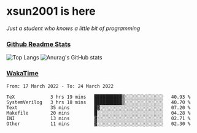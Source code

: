 # xsun2001 is here

*Just a student who knows a little bit of programming*

### [Github Readme Stats](https://github.com/anuraghazra/github-readme-stats)

![Top Langs](https://github-readme-stats.vercel.app/api/top-langs/?username=xsun2001&layout=compact&theme=radical) ![Anurag's GitHub stats](https://github-readme-stats.vercel.app/api?username=xsun2001&show_icons=true&theme=radical)

### [WakaTime](https://wakatime.com)

<!--START_SECTION:waka-->

```text
From: 17 March 2022 - To: 24 March 2022

TeX             3 hrs 19 mins   ██████████▒░░░░░░░░░░░░░░   40.93 %
SystemVerilog   3 hrs 18 mins   ██████████▒░░░░░░░░░░░░░░   40.70 %
Text            35 mins         █▓░░░░░░░░░░░░░░░░░░░░░░░   07.20 %
Makefile        20 mins         █░░░░░░░░░░░░░░░░░░░░░░░░   04.28 %
INI             13 mins         ▓░░░░░░░░░░░░░░░░░░░░░░░░   02.71 %
Other           11 mins         ▓░░░░░░░░░░░░░░░░░░░░░░░░   02.30 %
```

<!--END_SECTION:waka-->
